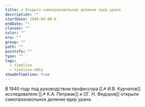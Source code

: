 ```yaml
---
title: ☭ Открыто самопроизвольное деление ядер урана
description: ""
startDate: 1940-00-00-0
endDate: ""
classes: ""
color: ""
era: ""
group: ""
path: ""
pointsTo: ""
type: ""
tags:
  - timeline
  - timeline-40ka
showOnTimeline: true
---
```

В 1940 году под руководством профессора [[☭ И.В. Курчатов]] исследователи [[☭ К.А. Петржак]] и [[Г. Н. Федоров]] открыли самопроизвольное деление ядер урана.